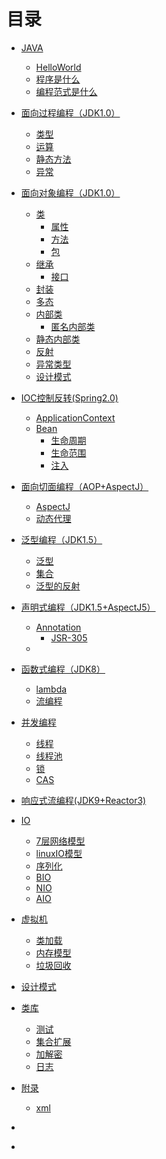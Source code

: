 # 目录

* [JAVA](1/JAVA.md)
    * [HelloWorld](1/HelloWorld.md)
    * [程序是什么](1/程序是什么.md)
    * [编程范式是什么](1/编程范式是什么.md)
* [面向过程编程（JDK1.0）]()
    * [类型]()
    * [运算]()
    * [静态方法]()
    * [异常]()
* [面向对象编程（JDK1.0）]()
    * [类]()
        * [属性]()
        * [方法]()
        * [包]()
    * [继承]()
        * [接口]()
    * [封装]()
    * [多态]()
    * [内部类]()
        * [匿名内部类]()
    * [静态内部类]()
    * [反射]()
    * [异常类型]()
    * [设计模式]()
* [IOC控制反转(Spring2.0)]()
    * [ApplicationContext]()
    * [Bean]()
        * [生命周期]()
        * [生命范围]()
        * [注入]()
* [面向切面编程（AOP+AspectJ）]()
    * [AspectJ]()
    * [动态代理]()
* [泛型编程（JDK1.5）]()
    * [泛型]()
    * [集合]()
    * [泛型的反射]()
* [声明式编程（JDK1.5+AspectJ5）]()
    * [Annotation]()
        * [JSR-305]()
    * []()
* [函数式编程（JDK8）]()
    * [lambda]()
    * [流编程]()
* [并发编程]()
    * [线程]()
    * [线程池]()
    * [锁]()
    * [CAS]()
* [响应式流编程(JDK9+Reactor3)]()
* [IO]()
    * [7层网络模型](web/7层网络模型.md)
    * [linuxIO模型](web/linuxIO模型.md)
    * [序列化]()
    * [BIO]()
    * [NIO]()
    * [AIO]()
* [虚拟机]()
    * [类加载]()
    * [内存模型]()
    * [垃圾回收]()
* [设计模式]()
* [类库]() 
    * [测试]()
    * [集合扩展]()
    * [加解密]()
    * [日志]()


* [附录]()
    * [xml]()
* []()
* []()
